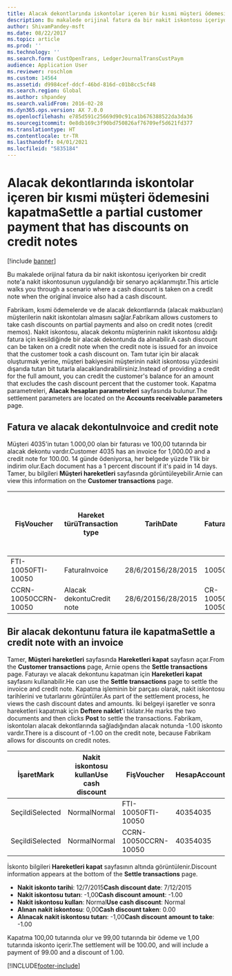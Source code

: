 ```yaml
---
title: Alacak dekontlarında iskontolar içeren bir kısmi müşteri ödemesini kapatma
description: Bu makalede orijinal fatura da bir nakit iskontosu içeriyorken bir credit note'a nakit iskontosunun uygulandığı bir senaryo açıklanmıştır.
author: ShivamPandey-msft
ms.date: 08/22/2017
ms.topic: article
ms.prod: ''
ms.technology: ''
ms.search.form: CustOpenTrans, LedgerJournalTransCustPaym
audience: Application User
ms.reviewer: roschlom
ms.custom: 14564
ms.assetid: d9984cef-ddcf-46bd-816d-c01b8cc5cf48
ms.search.region: Global
ms.author: shpandey
ms.search.validFrom: 2016-02-28
ms.dyn365.ops.version: AX 7.0.0
ms.openlocfilehash: e785d591c25669d90c91ca1b676388522da3da36
ms.sourcegitcommit: 0e8db169c3f90bd750826af76709ef5d621fd377
ms.translationtype: HT
ms.contentlocale: tr-TR
ms.lasthandoff: 04/01/2021
ms.locfileid: "5835184"
---
```

# <a name="settle-a-partial-customer-payment-that-has-discounts-on-credit-notes"></a><span data-ttu-id="8aacb-103">Alacak dekontlarında iskontolar içeren bir kısmi müşteri ödemesini kapatma</span><span class="sxs-lookup"><span data-stu-id="8aacb-103">Settle a partial customer payment that has discounts on credit notes</span></span>

[!include [banner](../includes/banner.md)]

<span data-ttu-id="8aacb-104">Bu makalede orijinal fatura da bir nakit iskontosu içeriyorken bir credit note'a nakit iskontosunun uygulandığı bir senaryo açıklanmıştır.</span><span class="sxs-lookup"><span data-stu-id="8aacb-104">This article walks you through a scenario where a cash discount is taken on a credit note when the original invoice also had a cash discount.</span></span> 

<span data-ttu-id="8aacb-105">Fabrikam, kısmi ödemelerde ve de alacak dekontlarında (alacak makbuzları) müşterilerin nakit iskontoları almasını sağlar.</span><span class="sxs-lookup"><span data-stu-id="8aacb-105">Fabrikam allows customers to take cash discounts on partial payments and also on credit notes (credit memos).</span></span> <span data-ttu-id="8aacb-106">Nakit iskontosu, alacak dekontu müşterinin nakit iskontosu aldığı fatura için kesildiğinde bir alacak dekontunda da alınabilir.</span><span class="sxs-lookup"><span data-stu-id="8aacb-106">A cash discount can be taken on a credit note when the credit note is issued for an invoice that the customer took a cash discount on.</span></span> <span data-ttu-id="8aacb-107">Tam tutar için bir alacak oluşturmak yerine, müşteri bakiyesini müşterinin nakit iskontosu yüzdesini dışarıda tutan bit tutarla alacaklandırabilirsiniz.</span><span class="sxs-lookup"><span data-stu-id="8aacb-107">Instead of providing a credit for the full amount, you can credit the customer's balance for an amount that excludes the cash discount percent that the customer took.</span></span> <span data-ttu-id="8aacb-108">Kapatma parametreleri, **Alacak hesapları parametreleri** sayfasında bulunur.</span><span class="sxs-lookup"><span data-stu-id="8aacb-108">The settlement parameters are located on the **Accounts receivable parameters** page.</span></span>

## <a name="invoice-and-credit-note"></a><span data-ttu-id="8aacb-109">Fatura ve alacak dekontu</span><span class="sxs-lookup"><span data-stu-id="8aacb-109">Invoice and credit note</span></span>
<span data-ttu-id="8aacb-110">Müşteri 4035'in tutarı 1.000,00 olan bir faturası ve 100,00 tutarında bir alacak dekontu vardır.</span><span class="sxs-lookup"><span data-stu-id="8aacb-110">Customer 4035 has an invoice for 1,000.00 and a credit note for 100.00.</span></span> <span data-ttu-id="8aacb-111">14 günde ödeniyorsa, her belgede yüzde 1'lik bir indirim olur.</span><span class="sxs-lookup"><span data-stu-id="8aacb-111">Each document has a 1 percent discount if it's paid in 14 days.</span></span> <span data-ttu-id="8aacb-112">Tamer, bu bilgileri **Müşteri hareketleri** sayfasında görüntüleyebilir.</span><span class="sxs-lookup"><span data-stu-id="8aacb-112">Arnie can view this information on the **Customer transactions** page.</span></span>

| <span data-ttu-id="8aacb-113">Fiş</span><span class="sxs-lookup"><span data-stu-id="8aacb-113">Voucher</span></span>    | <span data-ttu-id="8aacb-114">Hareket türü</span><span class="sxs-lookup"><span data-stu-id="8aacb-114">Transaction type</span></span> | <span data-ttu-id="8aacb-115">Tarih</span><span class="sxs-lookup"><span data-stu-id="8aacb-115">Date</span></span>      | <span data-ttu-id="8aacb-116">Fatura</span><span class="sxs-lookup"><span data-stu-id="8aacb-116">Invoice</span></span>  | <span data-ttu-id="8aacb-117">Hareket para birimi borcundaki tutar</span><span class="sxs-lookup"><span data-stu-id="8aacb-117">Amount in transaction currency debit</span></span> | <span data-ttu-id="8aacb-118">Hareket para birimi alacağındaki tutar</span><span class="sxs-lookup"><span data-stu-id="8aacb-118">Amount in transaction currency credit</span></span> | <span data-ttu-id="8aacb-119">Kalan</span><span class="sxs-lookup"><span data-stu-id="8aacb-119">Balance</span></span>  | <span data-ttu-id="8aacb-120">Para Birimi</span><span class="sxs-lookup"><span data-stu-id="8aacb-120">Currency</span></span> |
|------------|------------------|-----------|----------|--------------------------------------|---------------------------------------|----------|----------|
| <span data-ttu-id="8aacb-121">FTI-10050</span><span class="sxs-lookup"><span data-stu-id="8aacb-121">FTI-10050</span></span>  | <span data-ttu-id="8aacb-122">Fatura</span><span class="sxs-lookup"><span data-stu-id="8aacb-122">Invoice</span></span>          | <span data-ttu-id="8aacb-123">28/6/2015</span><span class="sxs-lookup"><span data-stu-id="8aacb-123">6/28/2015</span></span> | <span data-ttu-id="8aacb-124">10050</span><span class="sxs-lookup"><span data-stu-id="8aacb-124">10050</span></span>    | <span data-ttu-id="8aacb-125">1.000,00</span><span class="sxs-lookup"><span data-stu-id="8aacb-125">1,000.00</span></span>                             |                                       | <span data-ttu-id="8aacb-126">1.000,00</span><span class="sxs-lookup"><span data-stu-id="8aacb-126">1,000.00</span></span> | <span data-ttu-id="8aacb-127">ABD Doları</span><span class="sxs-lookup"><span data-stu-id="8aacb-127">USD</span></span>      |
| <span data-ttu-id="8aacb-128">CCRN-10050</span><span class="sxs-lookup"><span data-stu-id="8aacb-128">CCRN-10050</span></span> | <span data-ttu-id="8aacb-129">Alacak dekontu</span><span class="sxs-lookup"><span data-stu-id="8aacb-129">Credit note</span></span>      | <span data-ttu-id="8aacb-130">28/6/2015</span><span class="sxs-lookup"><span data-stu-id="8aacb-130">6/28/2015</span></span> | <span data-ttu-id="8aacb-131">CR-10050</span><span class="sxs-lookup"><span data-stu-id="8aacb-131">CR-10050</span></span> |                                      | <span data-ttu-id="8aacb-132">100,00</span><span class="sxs-lookup"><span data-stu-id="8aacb-132">100.00</span></span>                                | <span data-ttu-id="8aacb-133">-100,00</span><span class="sxs-lookup"><span data-stu-id="8aacb-133">-100.00</span></span>  | <span data-ttu-id="8aacb-134">ABD Doları</span><span class="sxs-lookup"><span data-stu-id="8aacb-134">USD</span></span>      |

## <a name="settle-a-credit-note-with-an-invoice"></a><span data-ttu-id="8aacb-135">Bir alacak dekontunu fatura ile kapatma</span><span class="sxs-lookup"><span data-stu-id="8aacb-135">Settle a credit note with an invoice</span></span>
<span data-ttu-id="8aacb-136">Tamer, **Müşteri hareketleri** sayfasında **Hareketleri kapat** sayfasın açar.</span><span class="sxs-lookup"><span data-stu-id="8aacb-136">From the **Customer transactions** page, Arnie opens the **Settle transactions** page.</span></span> <span data-ttu-id="8aacb-137">Faturayı ve alacak dekontunu kapatman için **Hareketleri kapat** sayfasını kullanabilir.</span><span class="sxs-lookup"><span data-stu-id="8aacb-137">He can use the **Settle transactions** page to settle the invoice and credit note.</span></span> <span data-ttu-id="8aacb-138">Kapatma işleminin bir parçası olarak, nakit iskontosu tarihlerini ve tutarlarını görüntüler.</span><span class="sxs-lookup"><span data-stu-id="8aacb-138">As part of the settlement process, he views the cash discount dates and amounts.</span></span> <span data-ttu-id="8aacb-139">İki belgeyi işaretler ve sonra hareketleri kapatmak için **Deftere naklet**'i tıklatır.</span><span class="sxs-lookup"><span data-stu-id="8aacb-139">He marks the two documents and then clicks **Post** to settle the transactions.</span></span> <span data-ttu-id="8aacb-140">Fabrikam, iskontoları alacak dekontlarında sağladığından alacak notunda -1.00 iskonto vardır.</span><span class="sxs-lookup"><span data-stu-id="8aacb-140">There is a discount of -1.00 on the credit note, because Fabrikam allows for discounts on credit notes.</span></span>

| <span data-ttu-id="8aacb-141">İşaret</span><span class="sxs-lookup"><span data-stu-id="8aacb-141">Mark</span></span>     | <span data-ttu-id="8aacb-142">Nakit iskontosu kullan</span><span class="sxs-lookup"><span data-stu-id="8aacb-142">Use cash discount</span></span> | <span data-ttu-id="8aacb-143">Fiş</span><span class="sxs-lookup"><span data-stu-id="8aacb-143">Voucher</span></span>    | <span data-ttu-id="8aacb-144">Hesap</span><span class="sxs-lookup"><span data-stu-id="8aacb-144">Account</span></span> | <span data-ttu-id="8aacb-145">Tarih</span><span class="sxs-lookup"><span data-stu-id="8aacb-145">Date</span></span>      | <span data-ttu-id="8aacb-146">Vade tarihi</span><span class="sxs-lookup"><span data-stu-id="8aacb-146">Due date</span></span>  | <span data-ttu-id="8aacb-147">Fatura</span><span class="sxs-lookup"><span data-stu-id="8aacb-147">Invoice</span></span>  | <span data-ttu-id="8aacb-148">Hareket para birimi cinsinden tutar</span><span class="sxs-lookup"><span data-stu-id="8aacb-148">Amount in transaction currency</span></span> | <span data-ttu-id="8aacb-149">Para Birimi</span><span class="sxs-lookup"><span data-stu-id="8aacb-149">Currency</span></span> | <span data-ttu-id="8aacb-150">Kapatılacak tutar</span><span class="sxs-lookup"><span data-stu-id="8aacb-150">Amount to settle</span></span> |
|----------|-------------------|------------|---------|-----------|-----------|----------|--------------------------------|----------|------------------|
| <span data-ttu-id="8aacb-151">Seçildi</span><span class="sxs-lookup"><span data-stu-id="8aacb-151">Selected</span></span> | <span data-ttu-id="8aacb-152">Normal</span><span class="sxs-lookup"><span data-stu-id="8aacb-152">Normal</span></span>            | <span data-ttu-id="8aacb-153">FTI-10050</span><span class="sxs-lookup"><span data-stu-id="8aacb-153">FTI-10050</span></span>  | <span data-ttu-id="8aacb-154">4035</span><span class="sxs-lookup"><span data-stu-id="8aacb-154">4035</span></span>    | <span data-ttu-id="8aacb-155">28/6/2015</span><span class="sxs-lookup"><span data-stu-id="8aacb-155">6/28/2015</span></span> | <span data-ttu-id="8aacb-156">28/7/2015</span><span class="sxs-lookup"><span data-stu-id="8aacb-156">7/28/2015</span></span> | <span data-ttu-id="8aacb-157">10050</span><span class="sxs-lookup"><span data-stu-id="8aacb-157">10050</span></span>    | <span data-ttu-id="8aacb-158">1.000,00</span><span class="sxs-lookup"><span data-stu-id="8aacb-158">1,000.00</span></span>                       | <span data-ttu-id="8aacb-159">ABD Doları</span><span class="sxs-lookup"><span data-stu-id="8aacb-159">USD</span></span>      | <span data-ttu-id="8aacb-160">990,00</span><span class="sxs-lookup"><span data-stu-id="8aacb-160">990.00</span></span>           |
| <span data-ttu-id="8aacb-161">Seçildi</span><span class="sxs-lookup"><span data-stu-id="8aacb-161">Selected</span></span> | <span data-ttu-id="8aacb-162">Normal</span><span class="sxs-lookup"><span data-stu-id="8aacb-162">Normal</span></span>            | <span data-ttu-id="8aacb-163">CCRN-10050</span><span class="sxs-lookup"><span data-stu-id="8aacb-163">CCRN-10050</span></span> | <span data-ttu-id="8aacb-164">4035</span><span class="sxs-lookup"><span data-stu-id="8aacb-164">4035</span></span>    | <span data-ttu-id="8aacb-165">28/6/2015</span><span class="sxs-lookup"><span data-stu-id="8aacb-165">6/28/2015</span></span> | <span data-ttu-id="8aacb-166">28/7/2015</span><span class="sxs-lookup"><span data-stu-id="8aacb-166">7/28/2015</span></span> | <span data-ttu-id="8aacb-167">CR-10050</span><span class="sxs-lookup"><span data-stu-id="8aacb-167">CR-10050</span></span> | <span data-ttu-id="8aacb-168">-100,00</span><span class="sxs-lookup"><span data-stu-id="8aacb-168">-100.00</span></span>                        | <span data-ttu-id="8aacb-169">ABD Doları</span><span class="sxs-lookup"><span data-stu-id="8aacb-169">USD</span></span>      | <span data-ttu-id="8aacb-170">-99,00</span><span class="sxs-lookup"><span data-stu-id="8aacb-170">-99.00</span></span>           |

<span data-ttu-id="8aacb-171">İskonto bilgileri **Hareketleri kapat** sayfasının altında görüntülenir.</span><span class="sxs-lookup"><span data-stu-id="8aacb-171">Discount information appears at the bottom of the **Settle transactions** page.</span></span>

- <span data-ttu-id="8aacb-172">**Nakit iskonto tarihi**: 12/7/2015</span><span class="sxs-lookup"><span data-stu-id="8aacb-172">**Cash discount date**: 7/12/2015</span></span> 
- <span data-ttu-id="8aacb-173">**Nakit iskontosu tutarı**: -1,00</span><span class="sxs-lookup"><span data-stu-id="8aacb-173">**Cash discount amount**: -1.00</span></span>     
- <span data-ttu-id="8aacb-174">**Nakit iskontosu kullan**: Normal</span><span class="sxs-lookup"><span data-stu-id="8aacb-174">**Use cash discount**: Normal</span></span>    
- <span data-ttu-id="8aacb-175">**Alınan nakit iskontosu**: 0,00</span><span class="sxs-lookup"><span data-stu-id="8aacb-175">**Cash discount taken**: 0.00</span></span>      
- <span data-ttu-id="8aacb-176">**Alınacak nakit iskontosu tutarı**: -1,00</span><span class="sxs-lookup"><span data-stu-id="8aacb-176">**Cash discount amount to take**: -1.00</span></span>     

<span data-ttu-id="8aacb-177">Kapatma 100,00 tutarında olur ve 99,00 tutarında bir ödeme ve 1,00 tutarında iskonto içerir.</span><span class="sxs-lookup"><span data-stu-id="8aacb-177">The settlement will be 100.00, and will include a payment of 99.00 and a discount of 1.00.</span></span>





[!INCLUDE[footer-include](../../includes/footer-banner.md)]
